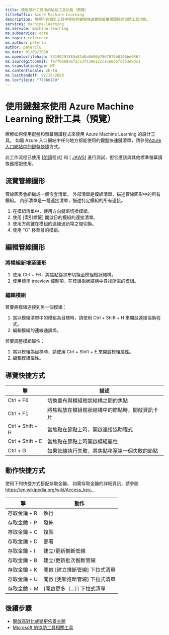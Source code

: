 ```yaml
---
title: 使用設計工具中的協助工具功能（預覽）
titleSuffix: Azure Machine Learning
description: 瞭解可在設計工具中使用的鍵盤快速鍵和螢幕閱讀程式協助工具功能。
services: machine-learning
ms.service: machine-learning
ms.subservice: core
ms.topic: reference
ms.author: peterlu
author: peterclu
ms.date: 01/09/2020
ms.openlocfilehash: 59199291589a81d0a0d96b7867078b8196be086f
ms.sourcegitcommit: f97f086936f2c53f439e12ccace066fca53e8dc3
ms.translationtype: MT
ms.contentlocale: zh-TW
ms.lasthandoff: 02/15/2020
ms.locfileid: "77366189"
---
```

# <a name="use-a-keyboard-to-use-azure-machine-learning-designer-preview"></a>使用鍵盤來使用 Azure Machine Learning 設計工具（預覽）

瞭解如何使用鍵盤和螢幕閱讀程式來使用 Azure Machine Learning 的設計工具。 如需 Azure 入口網站中任何地方都能使用的鍵盤快速鍵清單，請參閱[Azure 入口網站中的鍵盤快捷](../azure-portal/azure-portal-keyboard-shortcuts.md)方式。

此工作流程已使用 [[朗讀](https://support.microsoft.com/help/22798/windows-10-complete-guide-to-narrator)程式] 和 [ [JAWS](https://www.freedomscientific.com/products/software/jaws/)] 進行測試，但它應該與其他標準螢幕讀取器搭配使用。

## <a name="navigate-the-pipeline-graph"></a>流覽管線圖形

管線圖表會組織成一個嵌套清單。 外部清單是模組清單，描述管線圖形中的所有模組。 內部清單是一種連接清單，描述特定模組的所有連接。  

1. 在模組清單中，使用方向鍵來切換模組。
1. 使用 [索引標籤] 開啟目的模組的連接清單。
1. 使用方向鍵在模組的連線通訊埠之間切換。
1. 使用 "G" 移至目的模組。

## <a name="edit-the-pipeline-graph"></a>編輯管線圖形

### <a name="add-a-module-to-the-graph"></a>將模組新增至圖形

1. 使用 Ctrl + F6，將焦點從畫布切換至模組樹狀結構。
1. 使用標準 treeview 控制項，在模組樹狀結構中尋找所需的模組。

### <a name="edit-a-module"></a>編輯模組

若要將模組連接到另一個模組：

1. 當以模組清單中的模組為目標時，請使用 Ctrl + Shift + H 來開啟連接協助程式。
1. 編輯模組的連線通訊埠。

若要調整模組屬性：

1. 當以模組為目標時，請使用 Ctrl + Shift + E 來開啟模組屬性。
1. 編輯模組屬性。

## <a name="navigation-shortcuts"></a>導覽快捷方式

| 擊 | 描述 |
|-|-|
| Ctrl + F6 | 切換畫布與模組樹狀結構之間的焦點 |
| Ctrl + F1   | 將焦點放在模組樹狀結構中的節點時，開啟資訊卡片 |
| Ctrl + Shift + H | 當焦點在節點上時，開啟連接協助程式 |
| Ctrl + Shift + E | 當焦點在節點上時開啟模組屬性 |
| Ctrl + G | 如果管線執行失敗，將焦點移至第一個失敗的節點 |

## <a name="action-shortcuts"></a>動作快捷方式

使用下列快捷方式搭配存取金鑰。 如需存取金鑰的詳細資訊，請參閱 https://en.wikipedia.org/wiki/Access_key。

| 擊 | 動作 |
|-|-|
| 存取金鑰 + R | 執行 |
| 存取金鑰 + P | 發佈 |
| 存取金鑰 + C | 複製 |
| 存取金鑰 + D | 部署 |
| 存取金鑰 + I | 建立/更新推斷管線 |
| 存取金鑰 + B | 建立/更新批次推斷管線 |
| 存取金鑰 + K | 開啟 [建立推斷管線] 下拉式清單 |
| 存取金鑰 + U | 開啟 [更新推斷管線] 下拉式清單 |
| 存取金鑰 + M | [開啟更多（...）] 下拉式清單 |

## <a name="next-steps"></a>後續步驟

- [開啟高對比或變更佈景主題](../azure-portal/azure-portal-change-theme-high-contrast.md)
- [Microsoft 的協助工具相關工具](https://www.microsoft.com/accessibility)
